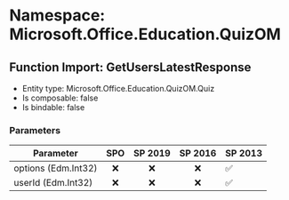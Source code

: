 # Namespace: Microsoft.Office.Education.QuizOM

## Function Import: GetUsersLatestResponse

- Entity type: Microsoft.Office.Education.QuizOM.Quiz
- Is composable: false
- Is bindable: false

### Parameters

Parameter | SPO | SP 2019 | SP 2016 | SP 2013
----------|:---:|:-------:|:-------:|:-------
options (Edm.Int32) | ❌ | ❌ | ❌ | ✅
userId (Edm.Int32) | ❌ | ❌ | ❌ | ✅